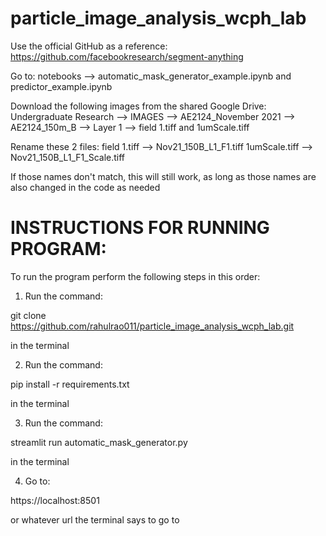 # particle_image_analysis_wcph_lab

Use the official GitHub as a reference: https://github.com/facebookresearch/segment-anything

Go to:
notebooks --> automatic_mask_generator_example.ipynb and predictor_example.ipynb

Download the following images from the shared Google Drive:
Undergraduate Research --> IMAGES --> AE2124_November 2021 --> AE2124_150m_B --> Layer 1 --> field 1.tiff and 1umScale.tiff

Rename these 2 files:
field 1.tiff --> Nov21_150B_L1_F1.tiff
1umScale.tiff --> Nov21_150B_L1_F1_Scale.tiff

If those names don't match, this will still work, as long as those names are also changed in the code as needed

# INSTRUCTIONS FOR RUNNING PROGRAM:

To run the program perform the following steps in this order:

1) Run the command:

git clone https://github.com/rahulrao011/particle_image_analysis_wcph_lab.git

in the terminal

2) Run the command:

pip install -r requirements.txt

in the terminal

3) Run the command:

streamlit run automatic_mask_generator.py

in the terminal

4) Go to:

https://localhost:8501

or whatever url the terminal says to go to
